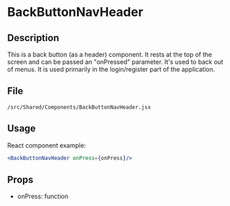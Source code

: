 # BackButtonNavHeader

## Description

This is a back button (as a header) component. It rests at the top of the screen and can be passed an "onPressed" parameter. It's used to back out of menus. It is used primarily in the login/register part of the application.

## File

`/src/Shared/Components/BackButtonNavHeader.jsx`

## Usage

React component example:

```jsx
<BackButtonNavHeader onPress={onPress}/>
```

## Props

- onPress: function
